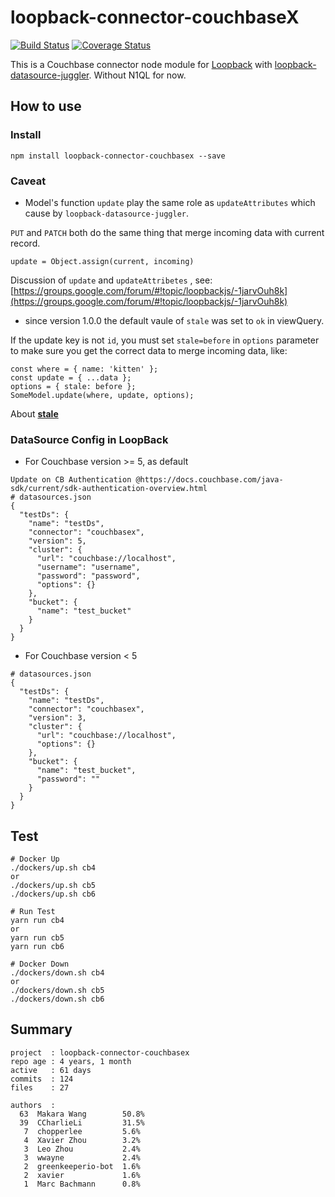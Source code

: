 # loopback-connector-couchbaseX

[![Build Status](https://travis-ci.org/Wiredcraft/loopback-connector-couchbasex.svg?branch=master)](https://travis-ci.org/Wiredcraft/loopback-connector-couchbasex)
[![Coverage Status](https://coveralls.io/repos/github/Wiredcraft/loopback-connector-couchbasex/badge.svg?branch=master)](https://coveralls.io/github/Wiredcraft/loopback-connector-couchbasex?branch=master)

This is a Couchbase connector node module for [Loopback](http://loopback.io/) with [loopback-datasource-juggler](https://github.com/strongloop/loopback-datasource-juggler). Without N1QL for now.

## How to use


### Install

```
npm install loopback-connector-couchbasex --save
```

### Caveat

- Model's function `update` play the same role as `updateAttributes` which cause by `loopback-datasource-juggler`.

`PUT` and `PATCH` both do the same thing that merge incoming data with current record.

 ```
 update = Object.assign(current, incoming)
 ```

Discussion of `update` and `updateAttribetes` , see: [https://groups.google.com/forum/#!topic/loopbackjs/-1jarvOuh8k](https://groups.google.com/forum/#!topic/loopbackjs/-1jarvOuh8k)

- since version 1.0.0 the default vaule of  `stale` was set to `ok` in viewQuery.

If the update key is not `id`, you must set `stale=before` in `options` parameter to make sure you get the correct data to merge incoming data, like:

```
const where = { name: 'kitten' };
const update = { ...data };
options = { stale: before };
SomeModel.update(where, update, options);
```

About **[stale](https://docs.couchbase.com/server/6.5/learn/views/views-operation.html#index-stale)**


### DataSource Config in LoopBack

- For Couchbase version >= 5, as default
```
Update on CB Authentication @https://docs.couchbase.com/java-sdk/current/sdk-authentication-overview.html
# datasources.json
{
  "testDs": {
    "name": "testDs",
    "connector": "couchbasex",
    "version": 5,
    "cluster": {
      "url": "couchbase://localhost",
      "username": "username",
      "password": "password",
      "options": {}
    },
    "bucket": {
      "name": "test_bucket"
    }
  }
}
```

- For Couchbase version < 5
```
# datasources.json
{
  "testDs": {
    "name": "testDs",
    "connector": "couchbasex",
    "version": 3,
    "cluster": {
      "url": "couchbase://localhost",
      "options": {}
    },
    "bucket": {
      "name": "test_bucket",
      "password": ""
    }
  }
}
```

## Test

```
# Docker Up
./dockers/up.sh cb4
or
./dockers/up.sh cb5
./dockers/up.sh cb6

# Run Test
yarn run cb4
or
yarn run cb5
yarn run cb6

# Docker Down
./dockers/down.sh cb4
or
./dockers/down.sh cb5
./dockers/down.sh cb6
```




## Summary
```
project  : loopback-connector-couchbasex
repo age : 4 years, 1 month
active   : 61 days
commits  : 124
files    : 27

authors  :
  63  Makara Wang        50.8%
  39  CCharlieLi         31.5%
   7  chopperlee         5.6%
   4  Xavier Zhou        3.2%
   3  Leo Zhou           2.4%
   3  wwayne             2.4%
   2  greenkeeperio-bot  1.6%
   2  xavier             1.6%
   1  Marc Bachmann      0.8%
```
